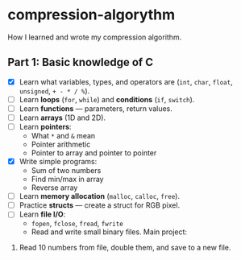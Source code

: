 # compression-algorythm
How I learned and wrote my compression algorithm.

## Part 1: Basic knowledge of C
- [x] Learn what variables, types, and operators are (`int`, `char`, `float`, `unsigned`, `+ - * / %`).
- [ ] Learn **loops** (`for`, `while`) and **conditions** (`if`, `switch`).
- [ ] Learn **functions** — parameters, return values.
- [ ] Learn **arrays** (1D and 2D).
- [ ] Learn **pointers**:
    - What `*` and `&` mean
    - Pointer arithmetic
    - Pointer to array and pointer to pointer
- [x] Write simple programs:
    - Sum of two numbers        
    - Find min/max in array    
    - Reverse array
- [ ] Learn **memory allocation** (`malloc`, `calloc`, `free`).
- [ ] Practice **structs** — create a struct for RGB pixel.
- [ ] Learn **file I/O**:    
    - `fopen`, `fclose`, `fread`, `fwrite`
    - Read and write small binary files.
Main project: 
1. Read 10 numbers from file, double them, and save to a new file.
